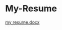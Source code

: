 # My-Resume

[my resume.docx](https://github.com/ind3p3nd3nt/My-Resume/files/6177859/my.resume.docx)
